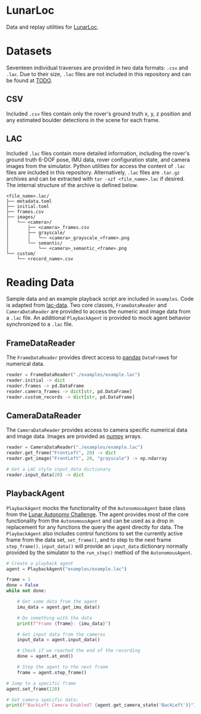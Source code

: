 # LunarLoc
Data and replay utilities for [LunarLoc]().

# Datasets
Seventeen individual traverses are provided in two data formats: `.csv` and `.lac`.
Due to their size, `.lac` files are not included in this repository and can be found at [TODO]().

## CSV
Included `.csv` files contain only the rover's ground truth x, y, z position and any estimated boulder detections in the scene for each frame.

## LAC
Included `.lac` files contain more detailed information, including the rover's ground truth 6-DOF pose, IMU data, rover configuration state, and camera images from the simulator. 
Python utilities for access the content of `.lac` files are included in this repository.
Alternatively, `.lac` files are `.tar.gz` archives and can be extracted with `tar -xzf <file_name>.lac` if desired.
The internal structure of the archive is defined below.

```text
<file_name>.lac/
├── metadata.toml 
├── initial.toml 
├── frames.csv 
├── images/ 
│   └── <camera>/ 
│       ├── <camera>_frames.csv 
│       ├── grayscale/ 
│       │   └── <camera>_grayscale_<frame>.png 
│       └── semantic/ 
│           └── <camera>_semantic_<frame>.png 
└── custom/ 
    └── <record_name>.csv
```

# Reading Data
Sample data and an example playback script are included in `examples`.
Code is adapted from [lac-data](https://github.com/Robaire/lac-data).
Two core classes, `FrameDataReader` and `CameraDataReader` are provided to access the numeric and image data from a `.lac` file.
An additional `PlaybackAgent` is provided to mock agent behavior synchronized to a `.lac` file.

## FrameDataReader
The `FrameDataReader` provides direct access to [pandas](https://pandas.pydata.org/) `DataFrame`s for numerical data.

```python
reader = FrameDataReader("./examples/example.lac")
reader.initial -> dict
reader.frames -> pd.DataFrame
reader.camera_frames -> dict[str, pd.DataFrame]
reader.custom_records -> dict[str, pd.DataFrame]
```

## CameraDataReader
The `CameraDataReader` provides access to camera specific numerical data and image data.
Images are provided as [numpy](https://numpy.org/) arrays.

```python
reader = CameraDataReader("./examples/example.lac")
reader.get_frame("FrontLeft", 20) -> dict
reader.get_image("FrontLeft", 20, "grayscale") -> np.ndarray

# Get a LAC style input_data dictionary
reader.input_data(20) -> dict 
```

## PlaybackAgent
`PlaybackAgent` mocks the functionality of the `AutonomousAgent` base class from the [Lunar Autonomy Challenge](https://lunar-autonomy-challenge.jhuapl.edu/).
The agent provides most of the core functionality from the `AutonomousAgent` and can be used as a drop in replacement for any functions the query the agent directly for data.
The `PlaybackAgent` also includes control functions to set the currently active frame from the data set, `set_frame()`, and to step to the next frame `step_frame()`.
`input_data()` will provide an `input_data` dictionary normally provided by the simulator to the `run_step()` method of the `AutonomousAgent`.

```python
# Create a playback agent
agent = PlaybackAgent("examples/example.lac")

frame = 1
done = False
while not done:

    # Get some data from the agent
    imu_data = agent.get_imu_data()

    # Do something with the data
    print(f"Frame {frame}: {imu_data}")

    # Get input data from the cameras
    input_data = agent.input_data()

    # Check if we reached the end of the recording
    done = agent.at_end()

    # Step the agent to the next frame
    frame = agent.step_frame()

# Jump to a specific frame
agent.set_frame(120)

# Get camera specific data:
print(f"BackLeft Camera Enabled? {agent.get_camera_state('BackLeft')}")
```
